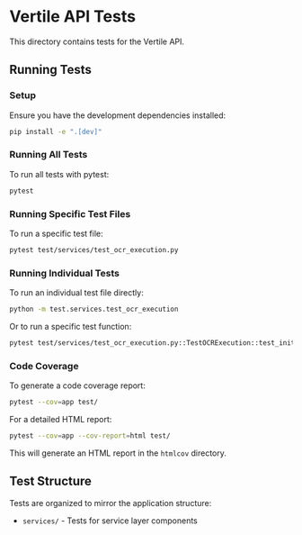 # Vertile API Tests

This directory contains tests for the Vertile API.

## Running Tests

### Setup

Ensure you have the development dependencies installed:

```bash
pip install -e ".[dev]"
```

### Running All Tests

To run all tests with pytest:

```bash
pytest
```

### Running Specific Test Files

To run a specific test file:

```bash
pytest test/services/test_ocr_execution.py
```

### Running Individual Tests

To run an individual test file directly:

```bash
python -m test.services.test_ocr_execution
```

Or to run a specific test function:

```bash
pytest test/services/test_ocr_execution.py::TestOCRExecution::test_init
```

### Code Coverage

To generate a code coverage report:

```bash
pytest --cov=app test/
```

For a detailed HTML report:

```bash
pytest --cov=app --cov-report=html test/
```

This will generate an HTML report in the `htmlcov` directory.

## Test Structure

Tests are organized to mirror the application structure:

- `services/` - Tests for service layer components

